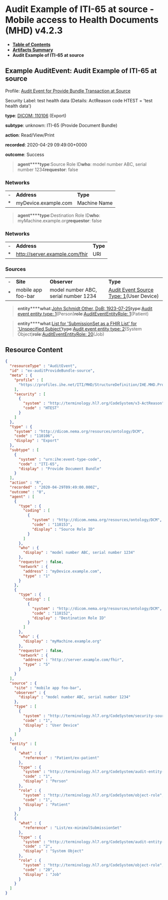 # Audit Example of ITI-65 at source - Mobile access to Health Documents (MHD) v4.2.3

* [**Table of Contents**](toc.md)
* [**Artifacts Summary**](artifacts.md)
* **Audit Example of ITI-65 at source**

## Example AuditEvent: Audit Example of ITI-65 at source

Profile: [Audit Event for Provide Bundle Transaction at Source](StructureDefinition-IHE.MHD.ProvideBundle.Audit.Source.md)

Security Label: test health data (Details: ActReason code HTEST = 'test health data')

**type**: [DICOM: 110106](http://hl7.org/fhir/R4/codesystem-dicom-dcim.html#dicom-dcim-110106) (Export)

**subtype**: unknown: ITI-65 (Provide Document Bundle)

**action**: Read/View/Print

**recorded**: 2020-04-29 09:49:00+0000

**outcome**: Success

> **agent****type**:Source Role ID**who**: model number ABC, serial number 1234**requestor**: false

### Networks

| | | |
| :--- | :--- | :--- |
| - | **Address** | **Type** |
| * | myDevice.example.com | Machine Name |


> **agent****type**:Destination Role ID**who**: myMachine.example.org**requestor**: false

### Networks

| | | |
| :--- | :--- | :--- |
| - | **Address** | **Type** |
| * | http://server.example.com/fhir | URI |


### Sources

| | | | |
| :--- | :--- | :--- | :--- |
| - | **Site** | **Observer** | **Type** |
| * | mobile app foo-bar | model number ABC, serial number 1234 | [Audit Event Source Type: 1](http://terminology.hl7.org/6.5.0/CodeSystem-security-source-type.html#security-source-type-1)(User Device) |

> **entity****what**:[John Schmidt Other, DoB: 1923-07-25](Patient-ex-patient.md)**type**:[Audit event entity type: 1](http://terminology.hl7.org/6.5.0/CodeSystem-audit-entity-type.html#audit-entity-type-1)(Person)**role**:[AuditEventEntityRole: 1](http://terminology.hl7.org/6.5.0/CodeSystem-object-role.html#object-role-1)(Patient)

> **entity****what**:[List for 'SubmissionSet as a FHIR List' for 'Unspecified Subject'](List-ex-minimalSubmissionSet.md)**type**:[Audit event entity type: 2](http://terminology.hl7.org/6.5.0/CodeSystem-audit-entity-type.html#audit-entity-type-2)(System Object)**role**:[AuditEventEntityRole: 20](http://terminology.hl7.org/6.5.0/CodeSystem-object-role.html#object-role-20)(Job)



## Resource Content

```json
{
  "resourceType" : "AuditEvent",
  "id" : "ex-auditProvideBundle-source",
  "meta" : {
    "profile" : [
      "https://profiles.ihe.net/ITI/MHD/StructureDefinition/IHE.MHD.ProvideBundle.Audit.Source"
    ],
    "security" : [
      {
        "system" : "http://terminology.hl7.org/CodeSystem/v3-ActReason",
        "code" : "HTEST"
      }
    ]
  },
  "type" : {
    "system" : "http://dicom.nema.org/resources/ontology/DCM",
    "code" : "110106",
    "display" : "Export"
  },
  "subtype" : [
    {
      "system" : "urn:ihe:event-type-code",
      "code" : "ITI-65",
      "display" : "Provide Document Bundle"
    }
  ],
  "action" : "R",
  "recorded" : "2020-04-29T09:49:00.000Z",
  "outcome" : "0",
  "agent" : [
    {
      "type" : {
        "coding" : [
          {
            "system" : "http://dicom.nema.org/resources/ontology/DCM",
            "code" : "110153",
            "display" : "Source Role ID"
          }
        ]
      },
      "who" : {
        "display" : "model number ABC, serial number 1234"
      },
      "requestor" : false,
      "network" : {
        "address" : "myDevice.example.com",
        "type" : "1"
      }
    },
    {
      "type" : {
        "coding" : [
          {
            "system" : "http://dicom.nema.org/resources/ontology/DCM",
            "code" : "110152",
            "display" : "Destination Role ID"
          }
        ]
      },
      "who" : {
        "display" : "myMachine.example.org"
      },
      "requestor" : false,
      "network" : {
        "address" : "http://server.example.com/fhir",
        "type" : "5"
      }
    }
  ],
  "source" : {
    "site" : "mobile app foo-bar",
    "observer" : {
      "display" : "model number ABC, serial number 1234"
    },
    "type" : [
      {
        "system" : "http://terminology.hl7.org/CodeSystem/security-source-type",
        "code" : "1",
        "display" : "User Device"
      }
    ]
  },
  "entity" : [
    {
      "what" : {
        "reference" : "Patient/ex-patient"
      },
      "type" : {
        "system" : "http://terminology.hl7.org/CodeSystem/audit-entity-type",
        "code" : "1",
        "display" : "Person"
      },
      "role" : {
        "system" : "http://terminology.hl7.org/CodeSystem/object-role",
        "code" : "1",
        "display" : "Patient"
      }
    },
    {
      "what" : {
        "reference" : "List/ex-minimalSubmissionSet"
      },
      "type" : {
        "system" : "http://terminology.hl7.org/CodeSystem/audit-entity-type",
        "code" : "2",
        "display" : "System Object"
      },
      "role" : {
        "system" : "http://terminology.hl7.org/CodeSystem/object-role",
        "code" : "20",
        "display" : "Job"
      }
    }
  ]
}

```
